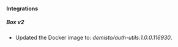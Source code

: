 
#### Integrations

##### Box v2


- Updated the Docker image to: *demisto/auth-utils:1.0.0.116930*.
